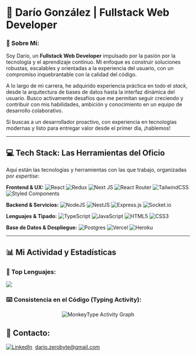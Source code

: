 # 🚀 Darío González | Fullstack Web Developer

### 👋 Sobre Mí:
Soy Darío, un **Fullstack Web Developer** impulsado por la pasión por la tecnología y el aprendizaje continuo. Mi enfoque es construir soluciones robustas, escalables y orientadas a la experiencia del usuario, con un compromiso inquebrantable con la calidad del código.

A lo largo de mi carrera, he adquirido experiencia práctica en todo el *stack*, desde la arquitectura de bases de datos hasta la interfaz dinámica del usuario. Busco activamente desafíos que me permitan seguir creciendo y contribuir con mis habilidades, ambición y conocimiento en un equipo de desarrollo colaborativo.

Si buscas a un desarrollador proactivo, con experiencia en tecnologías modernas y listo para entregar valor desde el primer día, ¡hablemos!

---

## 💻 Tech Stack: Las Herramientas del Oficio
Aquí están las tecnologías y herramientas con las que trabajo, organizadas por *expertise*:

**Frontend & UX:**
![React](https://img.shields.io/badge/react-%2320232a.svg?style=for-the-badge&logo=react&logoColor=%2361DAFB) ![Redux](https://img.shields.io/badge/redux-%23593d88.svg?style=for-the-badge&logo=redux&logoColor=white) ![Next JS](https://img.shields.io/badge/Next-black?style=for-the-badge&logo=next.js&logoColor=white) ![React Router](https://img.shields.io/badge/React_Router-CA4245?style=for-the-badge&logo=react-router&logoColor=white) ![TailwindCSS](https://img.shields.io/badge/tailwindcss-%2338B2AC.svg?style=for-the-badge&logo=tailwind-css&logoColor=white) ![Styled Components](https://img.shields.io/badge/styled--components-DB7093?style=for-the-badge&logo=styled-components&logoColor=white)

**Backend & Servicios:**
![NodeJS](https://img.shields.io/badge/node.js-6DA55F?style=for-the-badge&logo=node.js&logoColor=white) ![NestJS](https://img.shields.io/badge/nestjs-%23E0234E.svg?style=for-the-badge&logo=nestjs&logoColor=white) ![Express.js](https://img.shields.io/badge/express.js-%23404d59.svg?style=for-the-badge&logo=express&logoColor=%2361DAFB) ![Socket.io](https://img.shields.io/badge/Socket.io-black?style=for-the-badge&logo=socket.io&badgeColor=010101)

**Lenguajes & Tipado:**
![TypeScript](https://img.shields.io/badge/typescript-%23007ACC.svg?style=for-the-badge&logo=typescript&logoColor=white) ![JavaScript](https://img.shields.io/badge/javascript-%23323330.svg?style=for-the-badge&logo=javascript&logoColor=%23F7DF1E) ![HTML5](https://img.shields.io/badge/html5-%23E34F26.svg?style=for-the-badge&logo=html5&logoColor=white) ![CSS3](https://img.shields.io/badge/css3-%231572B6.svg?style=for-the-badge&logo=css3&logoColor=white)

**Base de Datos & Despliegue:**
![Postgres](https://img.shields.io/badge/postgres-%23316192.svg?style=for-the-badge&logo=postgresql&logoColor=white) ![Vercel](https://img.shields.io/badge/vercel-%23000000.svg?style=for-the-badge&logo=vercel&logoColor=white) ![Heroku](https://img.shields.io/badge/heroku-%23430098.svg?style=for-the-badge&logo=heroku&logoColor=white)

---

## 📊 Mi Actividad y Estadísticas

### 🥇 Top Lenguajes:
![](https://github-readme-stats.vercel.app/api/top-langs/?username=DarioFGonzalez&theme=dark&hide_border=true&include_all_commits=false&count_private=true&layout=compact)

### ⌨️ Consistencia en el Código (Typing Activity):
<div align="center">
    <img src="https://monkeytype-readme-stats.xyz/generate?username=ivelliuz&style=activity_graph" alt="MonkeyType Activity Graph" />
</div>

## 📧 Contacto:

[![LinkedIn](https://img.shields.io/badge/LinkedIn-%230077B5.svg?logo=linkedin&logoColor=white)](https://www.linkedin.com/in/dario-gonzalez-66a2101aa/) 
[dario.zerobyte@gmail.com](mailto:dario.zerobyte@gmail.com)
